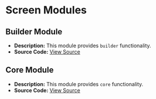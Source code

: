 # Screen Modules

## Builder Module
- **Description:** This module provides `builder` functionality.
- **Source Code:** [View Source](../screen/builder)

## Core Module
- **Description:** This module provides `core` functionality.
- **Source Code:** [View Source](../screen/core)

